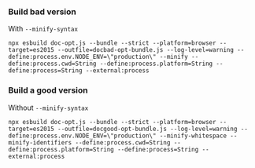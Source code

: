 ### Build bad version

With `--minify-syntax`

```
npx esbuild doc-opt.js --bundle --strict --platform=browser --target=es2015 --outfile=docbad-opt-bundle.js --log-level=warning --define:process.env.NODE_ENV=\"production\" --minify --define:process.cwd=String --define:process.platform=String --define:process=String --external:process
```

### Build a good version

Without `--minify-syntax`

```
npx esbuild doc-opt.js --bundle --strict --platform=browser --target=es2015 --outfile=docgood-opt-bundle.js --log-level=warning --define:process.env.NODE_ENV=\"production\" --minify-whitespace --minify-identifiers --define:process.cwd=String --define:process.platform=String --define:process=String --external:process
```